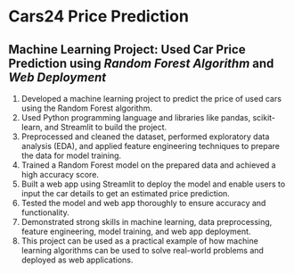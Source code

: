 # Cars24 Price Prediction
## Machine Learning Project: Used Car Price Prediction using _Random Forest Algorithm_ and _Web Deployment_


1. Developed a machine learning project to predict the price of used cars using the Random Forest algorithm.
2. Used Python programming language and libraries like pandas, scikit-learn, and Streamlit to build the project.
3. Preprocessed and cleaned the dataset, performed exploratory data analysis (EDA), and applied feature engineering techniques to prepare the data for model training.
4. Trained a Random Forest model on the prepared data and achieved a high accuracy score.
5. Built a web app using Streamlit to deploy the model and enable users to input the car details to get an estimated price prediction.
6. Tested the model and web app thoroughly to ensure accuracy and functionality.
7. Demonstrated strong skills in machine learning, data preprocessing, feature engineering, model training, and web app deployment.
8. This project can be used as a practical example of how machine learning algorithms can be used to solve real-world problems and deployed as web applications.
